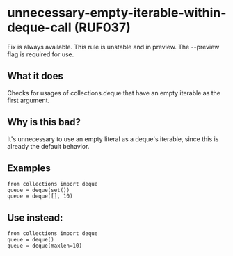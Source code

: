 # unnecessary-empty-iterable-within-deque-call (RUF037)
Fix is always available.
This rule is unstable and in preview. The --preview flag is required for use.
## What it does
Checks for usages of collections.deque that have an empty iterable as the first argument.
## Why is this bad?
It's unnecessary to use an empty literal as a deque's iterable, since this is already the default behavior.
## Examples
```
from collections import deque
queue = deque(set())
queue = deque([], 10)
```
## Use instead:
```
from collections import deque
queue = deque()
queue = deque(maxlen=10)
```